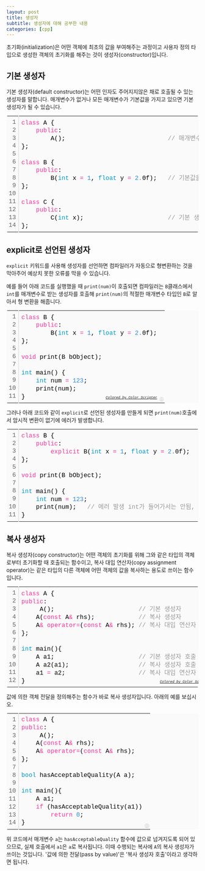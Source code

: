```yaml
---
layout: post
title: 생성자
subtitle: 생성자에 대해 공부한 내용
categories: [cpp]
---
```

<p>초기화(initialization)은 어떤 객체에 최초의 값을 부여해주는 과정이고 사용자 정의 타입으로 생성한 객체의 초기화를 해주는 것이 생성자(constructor)입니다.</p>
                        
<h2 class="section-heading">기본 생성자</h2>
<p>기본 생성자(default constructor)는 어떤 인자도 주어지지않은 채로 호출될 수 있는 생성자를 말합니다. 매개변수가 없거나 모든 매개변수가 기본값을 가지고 있으면 기본 생성자가 될 수 있습니다.</p>
<div class="colorscripter-code" style="color:#010101;font-family:Consolas, 'Liberation Mono', Menlo, Courier, monospace !important; position:relative !important;overflow:auto"><table class="colorscripter-code-table" style="margin:0;padding:0;border:none;background-color:#fafafa;border-radius:4px;" cellspacing="0" cellpadding="0"><tr><td style="padding:6px;border-right:2px solid #e5e5e5"><div style="margin:0;padding:0;word-break:normal;text-align:right;color:#666;font-family:Consolas, 'Liberation Mono', Menlo, Courier, monospace !important;line-height:130%"><div style="line-height:130%">1</div><div style="line-height:130%">2</div><div style="line-height:130%">3</div><div style="line-height:130%">4</div><div style="line-height:130%">5</div><div style="line-height:130%">6</div><div style="line-height:130%">7</div><div style="line-height:130%">8</div><div style="line-height:130%">9</div><div style="line-height:130%">10</div><div style="line-height:130%">11</div><div style="line-height:130%">12</div><div style="line-height:130%">13</div><div style="line-height:130%">14</div></div></td><td style="padding:6px 0;text-align:left"><div style="margin:0;padding:0;color:#010101;font-family:Consolas, 'Liberation Mono', Menlo, Courier, monospace !important;line-height:130%"><div style="padding:0 6px; white-space:pre; line-height:130%"><span style="color:#ff3399">class</span>&nbsp;A&nbsp;{</div><div style="padding:0 6px; white-space:pre; line-height:130%">&nbsp;&nbsp;&nbsp;&nbsp;<span style="color:#ff3399">public</span>:</div><div style="padding:0 6px; white-space:pre; line-height:130%">&nbsp;&nbsp;&nbsp;&nbsp;&nbsp;&nbsp;&nbsp;&nbsp;A();&nbsp;&nbsp;&nbsp;&nbsp;&nbsp;&nbsp;&nbsp;&nbsp;&nbsp;&nbsp;&nbsp;&nbsp;&nbsp;&nbsp;&nbsp;&nbsp;&nbsp;&nbsp;&nbsp;&nbsp;&nbsp;&nbsp;&nbsp;&nbsp;&nbsp;&nbsp;&nbsp;&nbsp;<span style="color:#999999">//&nbsp;매개변수가&nbsp;없는&nbsp;기본&nbsp;생성자</span></div><div style="padding:0 6px; white-space:pre; line-height:130%">};</div><div style="padding:0 6px; white-space:pre; line-height:130%">&nbsp;</div><div style="padding:0 6px; white-space:pre; line-height:130%"><span style="color:#ff3399">class</span>&nbsp;B&nbsp;{</div><div style="padding:0 6px; white-space:pre; line-height:130%">&nbsp;&nbsp;&nbsp;&nbsp;<span style="color:#ff3399">public</span>:</div><div style="padding:0 6px; white-space:pre; line-height:130%">&nbsp;&nbsp;&nbsp;&nbsp;&nbsp;&nbsp;&nbsp;&nbsp;B(<span style="color:#0099cc">int</span>&nbsp;x&nbsp;<span style="color:#039C43"></span><span style="color:#ff3399">=</span>&nbsp;<span style="color:#308ce5">1</span>,&nbsp;<span style="color:#0099cc">float</span>&nbsp;y&nbsp;<span style="color:#039C43"></span><span style="color:#ff3399">=</span>&nbsp;<span style="color:#308ce5">2.</span>0f);&nbsp;&nbsp;&nbsp;<span style="color:#999999">//&nbsp;기본값을&nbsp;갖고&nbsp;있는&nbsp;기본&nbsp;생성자</span></div><div style="padding:0 6px; white-space:pre; line-height:130%">};</div><div style="padding:0 6px; white-space:pre; line-height:130%">&nbsp;</div><div style="padding:0 6px; white-space:pre; line-height:130%"><span style="color:#ff3399">class</span>&nbsp;C&nbsp;{</div><div style="padding:0 6px; white-space:pre; line-height:130%">&nbsp;&nbsp;&nbsp;&nbsp;<span style="color:#ff3399">public</span>:</div><div style="padding:0 6px; white-space:pre; line-height:130%">&nbsp;&nbsp;&nbsp;&nbsp;&nbsp;&nbsp;&nbsp;&nbsp;C(<span style="color:#0099cc">int</span>&nbsp;x);&nbsp;&nbsp;&nbsp;&nbsp;&nbsp;&nbsp;&nbsp;&nbsp;&nbsp;&nbsp;&nbsp;&nbsp;&nbsp;&nbsp;&nbsp;&nbsp;&nbsp;&nbsp;&nbsp;&nbsp;&nbsp;&nbsp;&nbsp;<span style="color:#999999">//&nbsp;기본&nbsp;생성자가&nbsp;아님</span></div><div style="padding:0 6px; white-space:pre; line-height:130%">};</div></div><div style="text-align:right;margin-top:-13px;margin-right:5px;font-size:9px;font-style:italic"><a href="http://colorscripter.com/info#e" target="_blank" style="color:#e5e5e5text-decoration:none">Colored by Color Scripter</a></div></td><td style="vertical-align:bottom;padding:0 2px 4px 0"><a href="http://colorscripter.com/info#e" target="_blank" style="text-decoration:none;color:white"><span style="font-size:9px;word-break:normal;background-color:#e5e5e5;color:white;border-radius:10px;padding:1px">cs</span></a></td></tr></table></div>                        

<h2 class="section-heading">explicit로 선언된 생성자</h2>
<p><code>explicit</code> 키워드를 사용해 생성자를 선언하면 컴파일러가 자동으로 형변환하는 것을 막아주어 예상치 못한 오류를 막을 수 있습니다.</p>
<p>예를 들어 아래 코드를 실행했을 때 <code>print(num)</code>이 호출되면 컴파일러는 <code>B</code>클래스에서 <code>int</code>를 매개변수로 받는 생성자를 호출해 <code>print(num)</code>의 적절한 매개변수 타입인 <code>B</code>로 알아서 형 변환을 해줍니다.</p>
<div class="colorscripter-code" style="color:#010101;font-family:Consolas, 'Liberation Mono', Menlo, Courier, monospace !important; position:relative !important;overflow:auto"><table class="colorscripter-code-table" style="margin:0;padding:0;border:none;background-color:#fafafa;border-radius:4px;" cellspacing="0" cellpadding="0"><tr><td style="padding:6px;border-right:2px solid #e5e5e5"><div style="margin:0;padding:0;word-break:normal;text-align:right;color:#666;font-family:Consolas, 'Liberation Mono', Menlo, Courier, monospace !important;line-height:130%"><div style="line-height:130%">1</div><div style="line-height:130%">2</div><div style="line-height:130%">3</div><div style="line-height:130%">4</div><div style="line-height:130%">5</div><div style="line-height:130%">6</div><div style="line-height:130%">7</div><div style="line-height:130%">8</div><div style="line-height:130%">9</div><div style="line-height:130%">10</div><div style="line-height:130%">11</div></div></td><td style="padding:6px 0;text-align:left"><div style="margin:0;padding:0;color:#010101;font-family:Consolas, 'Liberation Mono', Menlo, Courier, monospace !important;line-height:130%"><div style="padding:0 6px; white-space:pre; line-height:130%"><span style="color:#ff3399">class</span>&nbsp;B&nbsp;{</div><div style="padding:0 6px; white-space:pre; line-height:130%">&nbsp;&nbsp;&nbsp;&nbsp;<span style="color:#ff3399">public</span>:</div><div style="padding:0 6px; white-space:pre; line-height:130%">&nbsp;&nbsp;&nbsp;&nbsp;&nbsp;&nbsp;&nbsp;&nbsp;B(<span style="color:#0099cc">int</span>&nbsp;x&nbsp;<span style="color:#039C43"></span><span style="color:#ff3399">=</span>&nbsp;<span style="color:#308ce5">1</span>,&nbsp;<span style="color:#0099cc">float</span>&nbsp;y&nbsp;<span style="color:#039C43"></span><span style="color:#ff3399">=</span>&nbsp;<span style="color:#308ce5">2.</span>0f);</div><div style="padding:0 6px; white-space:pre; line-height:130%">};</div><div style="padding:0 6px; white-space:pre; line-height:130%">&nbsp;</div><div style="padding:0 6px; white-space:pre; line-height:130%"><span style="color:#ff3399">void</span>&nbsp;print(B&nbsp;bObject);</div><div style="padding:0 6px; white-space:pre; line-height:130%">&nbsp;</div><div style="padding:0 6px; white-space:pre; line-height:130%"><span style="color:#0099cc">int</span>&nbsp;main()&nbsp;{</div><div style="padding:0 6px; white-space:pre; line-height:130%">&nbsp;&nbsp;&nbsp;&nbsp;<span style="color:#0099cc">int</span>&nbsp;num&nbsp;<span style="color:#039C43"></span><span style="color:#ff3399">=</span>&nbsp;<span style="color:#308ce5">123</span>;</div><div style="padding:0 6px; white-space:pre; line-height:130%">&nbsp;&nbsp;&nbsp;&nbsp;print(num);</div><div style="padding:0 6px; white-space:pre; line-height:130%">}</div></div><div style="text-align:right;margin-top:-13px;margin-right:5px;font-size:9px;font-style:italic"><a href="http://colorscripter.com/info#e" target="_blank" style="color:#e5e5e5text-decoration:none">Colored by Color Scripter</a></div></td><td style="vertical-align:bottom;padding:0 2px 4px 0"><a href="http://colorscripter.com/info#e" target="_blank" style="text-decoration:none;color:white"><span style="font-size:9px;word-break:normal;background-color:#e5e5e5;color:white;border-radius:10px;padding:1px">cs</span></a></td></tr></table></div>
<p>그러나 아래 코드와 같이 <code>explicit</code>로 선언된 생성자를 만들게 되면 <code>print(num)</code>호출에서 암시적 변환이 없기에 에러가 발생합니다.</p>
<div class="colorscripter-code" style="color:#010101;font-family:Consolas, 'Liberation Mono', Menlo, Courier, monospace !important; position:relative !important;overflow:auto"><table class="colorscripter-code-table" style="margin:0;padding:0;border:none;background-color:#fafafa;border-radius:4px;" cellspacing="0" cellpadding="0"><tr><td style="padding:6px;border-right:2px solid #e5e5e5"><div style="margin:0;padding:0;word-break:normal;text-align:right;color:#666;font-family:Consolas, 'Liberation Mono', Menlo, Courier, monospace !important;line-height:130%"><div style="line-height:130%">1</div><div style="line-height:130%">2</div><div style="line-height:130%">3</div><div style="line-height:130%">4</div><div style="line-height:130%">5</div><div style="line-height:130%">6</div><div style="line-height:130%">7</div><div style="line-height:130%">8</div><div style="line-height:130%">9</div><div style="line-height:130%">10</div><div style="line-height:130%">11</div></div></td><td style="padding:6px 0;text-align:left"><div style="margin:0;padding:0;color:#010101;font-family:Consolas, 'Liberation Mono', Menlo, Courier, monospace !important;line-height:130%"><div style="padding:0 6px; white-space:pre; line-height:130%"><span style="color:#ff3399">class</span>&nbsp;B&nbsp;{</div><div style="padding:0 6px; white-space:pre; line-height:130%">&nbsp;&nbsp;&nbsp;&nbsp;<span style="color:#ff3399">public</span>:</div><div style="padding:0 6px; white-space:pre; line-height:130%">&nbsp;&nbsp;&nbsp;&nbsp;&nbsp;&nbsp;&nbsp;&nbsp;<span style="color:#ff3399">explicit</span>&nbsp;B(<span style="color:#0099cc">int</span>&nbsp;x&nbsp;<span style="color:#039C43"></span><span style="color:#ff3399">=</span>&nbsp;<span style="color:#308ce5">1</span>,&nbsp;<span style="color:#0099cc">float</span>&nbsp;y&nbsp;<span style="color:#039C43"></span><span style="color:#ff3399">=</span>&nbsp;<span style="color:#308ce5">2.</span>0f);</div><div style="padding:0 6px; white-space:pre; line-height:130%">};</div><div style="padding:0 6px; white-space:pre; line-height:130%">&nbsp;</div><div style="padding:0 6px; white-space:pre; line-height:130%"><span style="color:#ff3399">void</span>&nbsp;print(B&nbsp;bObject);</div><div style="padding:0 6px; white-space:pre; line-height:130%">&nbsp;</div><div style="padding:0 6px; white-space:pre; line-height:130%"><span style="color:#0099cc">int</span>&nbsp;main()&nbsp;{</div><div style="padding:0 6px; white-space:pre; line-height:130%">&nbsp;&nbsp;&nbsp;&nbsp;<span style="color:#0099cc">int</span>&nbsp;num&nbsp;<span style="color:#039C43"></span><span style="color:#ff3399">=</span>&nbsp;<span style="color:#308ce5">123</span>;</div><div style="padding:0 6px; white-space:pre; line-height:130%">&nbsp;&nbsp;&nbsp;&nbsp;print(num);&nbsp;&nbsp;&nbsp;<span style="color:#999999">//&nbsp;에러&nbsp;발생&nbsp;int가&nbsp;들어가서는&nbsp;안됨,&nbsp;암시적&nbsp;변환도&nbsp;존재하지&nbsp;않음</span></div><div style="padding:0 6px; white-space:pre; line-height:130%">}</div></div><div style="text-align:right;margin-top:-13px;margin-right:5px;font-size:9px;font-style:italic"><a href="http://colorscripter.com/info#e" target="_blank" style="color:#e5e5e5text-decoration:none">Colored by Color Scripter</a></div></td><td style="vertical-align:bottom;padding:0 2px 4px 0"><a href="http://colorscripter.com/info#e" target="_blank" style="text-decoration:none;color:white"><span style="font-size:9px;word-break:normal;background-color:#e5e5e5;color:white;border-radius:10px;padding:1px">cs</span></a></td></tr></table></div>

<h2 class="section-heading">복사 생성자</h2>
<p>복사 생성자(copy constructor)는 어떤 객체의 초기화를 위해 그와 같은 타입의 객체로부터 초기화할 때 호출되는 함수이고, 복사 대입 연산자(copy assignment operator)는 같은 타입의 다른 객체에 어떤 객체의 값을 복사하는 용도로 쓰이는 함수입니다.</p>
<div class="colorscripter-code" style="color:#010101;font-family:Consolas, 'Liberation Mono', Menlo, Courier, monospace !important; position:relative !important;overflow:auto"><table class="colorscripter-code-table" style="margin:0;padding:0;border:none;background-color:#fafafa;border-radius:4px;" cellspacing="0" cellpadding="0"><tr><td style="padding:6px;border-right:2px solid #e5e5e5"><div style="margin:0;padding:0;word-break:normal;text-align:right;color:#666;font-family:Consolas, 'Liberation Mono', Menlo, Courier, monospace !important;line-height:130%"><div style="line-height:130%">1</div><div style="line-height:130%">2</div><div style="line-height:130%">3</div><div style="line-height:130%">4</div><div style="line-height:130%">5</div><div style="line-height:130%">6</div><div style="line-height:130%">7</div><div style="line-height:130%">8</div><div style="line-height:130%">9</div><div style="line-height:130%">10</div><div style="line-height:130%">11</div><div style="line-height:130%">12</div></div></td><td style="padding:6px 0;text-align:left"><div style="margin:0;padding:0;color:#010101;font-family:Consolas, 'Liberation Mono', Menlo, Courier, monospace !important;line-height:130%"><div style="padding:0 6px; white-space:pre; line-height:130%"><span style="color:#ff3399">class</span>&nbsp;A&nbsp;{</div><div style="padding:0 6px; white-space:pre; line-height:130%"><span style="color:#ff3399">public</span>:</div><div style="padding:0 6px; white-space:pre; line-height:130%">&nbsp;&nbsp;&nbsp;&nbsp;&nbsp;A();&nbsp;&nbsp;&nbsp;&nbsp;&nbsp;&nbsp;&nbsp;&nbsp;&nbsp;&nbsp;&nbsp;&nbsp;&nbsp;&nbsp;&nbsp;&nbsp;&nbsp;&nbsp;&nbsp;&nbsp;&nbsp;&nbsp;&nbsp;<span style="color:#999999">//&nbsp;기본&nbsp;생성자</span></div><div style="padding:0 6px; white-space:pre; line-height:130%">&nbsp;&nbsp;&nbsp;&nbsp;A(<span style="color:#ff3399">const</span>&nbsp;A<span style="color:#039C43"></span><span style="color:#ff3399">&amp;</span>&nbsp;rhs);&nbsp;&nbsp;&nbsp;&nbsp;&nbsp;&nbsp;&nbsp;&nbsp;&nbsp;&nbsp;&nbsp;&nbsp;<span style="color:#999999">//&nbsp;복사&nbsp;생성자</span></div><div style="padding:0 6px; white-space:pre; line-height:130%">&nbsp;&nbsp;&nbsp;&nbsp;A<span style="color:#039C43"></span><span style="color:#ff3399">&amp;</span>&nbsp;<span style="color:#ff3399">operator</span><span style="color:#ff3399">=</span>(<span style="color:#ff3399">const</span>&nbsp;A<span style="color:#039C43"></span><span style="color:#ff3399">&amp;</span>&nbsp;rhs);&nbsp;<span style="color:#999999">//&nbsp;복사&nbsp;대입&nbsp;연산자&nbsp;&nbsp;&nbsp;&nbsp;</span></div><div style="padding:0 6px; white-space:pre; line-height:130%">};</div><div style="padding:0 6px; white-space:pre; line-height:130%">&nbsp;</div><div style="padding:0 6px; white-space:pre; line-height:130%"><span style="color:#0099cc">int</span>&nbsp;main(){</div><div style="padding:0 6px; white-space:pre; line-height:130%">&nbsp;&nbsp;&nbsp;&nbsp;A&nbsp;a1;&nbsp;&nbsp;&nbsp;&nbsp;&nbsp;&nbsp;&nbsp;&nbsp;&nbsp;&nbsp;&nbsp;&nbsp;&nbsp;&nbsp;&nbsp;&nbsp;&nbsp;&nbsp;&nbsp;&nbsp;&nbsp;&nbsp;&nbsp;<span style="color:#999999">//&nbsp;기본&nbsp;생성자&nbsp;호출</span></div><div style="padding:0 6px; white-space:pre; line-height:130%">&nbsp;&nbsp;&nbsp;&nbsp;A&nbsp;a2(a1);&nbsp;&nbsp;&nbsp;&nbsp;&nbsp;&nbsp;&nbsp;&nbsp;&nbsp;&nbsp;&nbsp;&nbsp;&nbsp;&nbsp;&nbsp;&nbsp;&nbsp;&nbsp;&nbsp;<span style="color:#999999">//&nbsp;복사&nbsp;생성자&nbsp;호출</span></div><div style="padding:0 6px; white-space:pre; line-height:130%">&nbsp;&nbsp;&nbsp;&nbsp;a1&nbsp;<span style="color:#039C43"></span><span style="color:#ff3399">=</span>&nbsp;a2;&nbsp;&nbsp;&nbsp;&nbsp;&nbsp;&nbsp;&nbsp;&nbsp;&nbsp;&nbsp;&nbsp;&nbsp;&nbsp;&nbsp;&nbsp;&nbsp;&nbsp;&nbsp;&nbsp;&nbsp;<span style="color:#999999">//&nbsp;복사&nbsp;대입&nbsp;연산자&nbsp;호출</span></div><div style="padding:0 6px; white-space:pre; line-height:130%">}</div></div><div style="text-align:right;margin-top:-13px;margin-right:5px;font-size:9px;font-style:italic"><a href="http://colorscripter.com/info#e" target="_blank" style="color:#e5e5e5text-decoration:none">Colored by Color Scripter</a></div></td><td style="vertical-align:bottom;padding:0 2px 4px 0"><a href="http://colorscripter.com/info#e" target="_blank" style="text-decoration:none;color:white"><span style="font-size:9px;word-break:normal;background-color:#e5e5e5;color:white;border-radius:10px;padding:1px">cs</span></a></td></tr></table></div>
<p>값에 의한 객체 전달을 정의해주는 함수가 바로 복사 생성자입니다. 아래의 예를 보십시오.</p>
<div class="colorscripter-code" style="color:#010101;font-family:Consolas, 'Liberation Mono', Menlo, Courier, monospace !important; position:relative !important;overflow:auto"><table class="colorscripter-code-table" style="margin:0;padding:0;border:none;background-color:#fafafa;border-radius:4px;" cellspacing="0" cellpadding="0"><tr><td style="padding:6px;border-right:2px solid #e5e5e5"><div style="margin:0;padding:0;word-break:normal;text-align:right;color:#666;font-family:Consolas, 'Liberation Mono', Menlo, Courier, monospace !important;line-height:130%"><div style="line-height:130%">1</div><div style="line-height:130%">2</div><div style="line-height:130%">3</div><div style="line-height:130%">4</div><div style="line-height:130%">5</div><div style="line-height:130%">6</div><div style="line-height:130%">7</div><div style="line-height:130%">8</div><div style="line-height:130%">9</div><div style="line-height:130%">10</div><div style="line-height:130%">11</div><div style="line-height:130%">12</div><div style="line-height:130%">13</div><div style="line-height:130%">14</div></div></td><td style="padding:6px 0;text-align:left"><div style="margin:0;padding:0;color:#010101;font-family:Consolas, 'Liberation Mono', Menlo, Courier, monospace !important;line-height:130%"><div style="padding:0 6px; white-space:pre; line-height:130%"><span style="color:#ff3399">class</span>&nbsp;A&nbsp;{</div><div style="padding:0 6px; white-space:pre; line-height:130%"><span style="color:#ff3399">public</span>:</div><div style="padding:0 6px; white-space:pre; line-height:130%">&nbsp;&nbsp;&nbsp;&nbsp;&nbsp;A();</div><div style="padding:0 6px; white-space:pre; line-height:130%">&nbsp;&nbsp;&nbsp;&nbsp;A(<span style="color:#ff3399">const</span>&nbsp;A<span style="color:#039C43"></span><span style="color:#ff3399">&amp;</span>&nbsp;rhs);</div><div style="padding:0 6px; white-space:pre; line-height:130%">&nbsp;&nbsp;&nbsp;&nbsp;A<span style="color:#039C43"></span><span style="color:#ff3399">&amp;</span>&nbsp;<span style="color:#ff3399">operator</span><span style="color:#ff3399">=</span>(<span style="color:#ff3399">const</span>&nbsp;A<span style="color:#039C43"></span><span style="color:#ff3399">&amp;</span>&nbsp;rhs);</div><div style="padding:0 6px; white-space:pre; line-height:130%">};</div><div style="padding:0 6px; white-space:pre; line-height:130%">&nbsp;</div><div style="padding:0 6px; white-space:pre; line-height:130%"><span style="color:#0099cc">bool</span>&nbsp;hasAcceptableQuality(A&nbsp;a);</div><div style="padding:0 6px; white-space:pre; line-height:130%">&nbsp;</div><div style="padding:0 6px; white-space:pre; line-height:130%"><span style="color:#0099cc">int</span>&nbsp;main(){</div><div style="padding:0 6px; white-space:pre; line-height:130%">&nbsp;&nbsp;&nbsp;&nbsp;A&nbsp;a1;</div><div style="padding:0 6px; white-space:pre; line-height:130%">&nbsp;&nbsp;&nbsp;&nbsp;<span style="color:#ff3399">if</span>&nbsp;(hasAcceptableQuality(a1))</div><div style="padding:0 6px; white-space:pre; line-height:130%">&nbsp;&nbsp;&nbsp;&nbsp;&nbsp;&nbsp;&nbsp;&nbsp;<span style="color:#ff3399">return</span>&nbsp;<span style="color:#308ce5">0</span>;</div><div style="padding:0 6px; white-space:pre; line-height:130%">}</div></div></td><td style="vertical-align:bottom;padding:0 2px 4px 0"><a href="http://colorscripter.com/info#e" target="_blank" style="text-decoration:none;color:white"><span style="font-size:9px;word-break:normal;background-color:#e5e5e5;color:white;border-radius:10px;padding:1px">cs</span></a></td></tr></table></div>
<p>위 코드에서 매개변수 <code>a</code>는 <code>hasAcceptableQuality</code> 함수에 값으로 넘겨지도록 되어 있으므로, 실제 호출에서 <code>a1</code>은 <code>a</code>로 복사됩니다. 이때 수행되는 복사에 <code>A</code>의 복사 생성자가 쓰이는 것입니다. '값에 의한 전달(pass by value)'은 '복사 생성자 호출'이라고 생각하면 됩니다.</p>